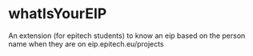 # whatIsYourEIP
An extension (for epitech students) to know an eip based on the person name when they are on eip.epitech.eu/projects
